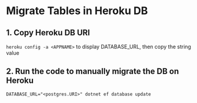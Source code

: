 # Migrate Tables in Heroku DB

## 1. Copy Heroku DB URI
`heroku config -a <APPNAME>` to display DATABASE_URL, then copy the string value

## 2. Run the code to manually migrate the DB on Heroku
`DATABASE_URL="<postgres.URI>" dotnet ef database update`